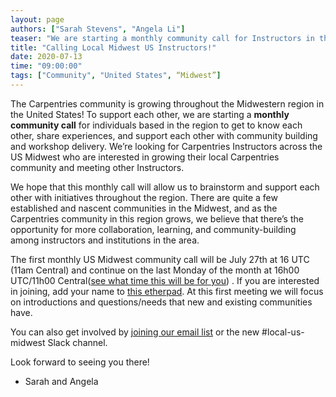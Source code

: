 ```yaml
---
layout: page
authors: ["Sarah Stevens", "Angela Li"]
teaser: "We are starting a monthly community call for Instructors in the midwest US."
title: "Calling Local Midwest US Instructors!"
date: 2020-07-13
time: "09:00:00"
tags: ["Community", "United States", “Midwest”]
---
```


The Carpentries community is growing throughout the Midwestern region in the United States! To
support each other, we are starting a **monthly community call** for individuals based in the region
to get to know each other, share experiences, and support each other with community building and
workshop delivery. We’re looking for Carpentries Instructors across the US Midwest who are
interested in growing their local Carpentries community and meeting other Instructors.

We hope that this monthly call will allow us to brainstorm and support each other with initiatives
throughout the region. There are quite a few established and nascent communities in the Midwest, and
as the Carpentries community in this region grows, we believe that there’s the opportunity for more
collaboration, learning, and community-building among instructors and institutions in the area.

The first monthly US Midwest community call will be July 27th at 16 UTC (11am Central) and continue
on the last Monday of the month at 16h00 UTC/11h00 Central([see what time this will be for you](https://www.timeanddate.com/worldclock/fixedtime.html?msg=Midwest+Carpentries+Community+Call&iso=20200726T16&p1=%3A&ah=1))
. If you are interested in joining, add your name to [this
etherpad](https://pad.carpentries.org/local-us-midwest).  At this first meeting we will focus on
introductions and questions/needs that new and existing communities have.

You can also get involved by [joining our email
list](https://carpentries.topicbox.com/groups/local-us-midwest) or the new #local-us-midwest Slack
channel.

Look forward to seeing you there! 
- Sarah and Angela

